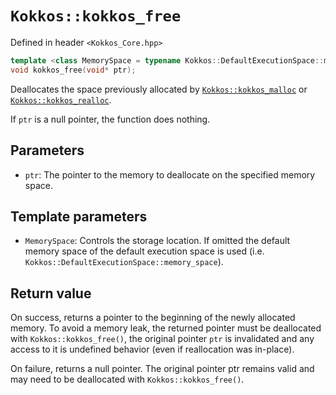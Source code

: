 # `Kokkos::kokkos_free`

Defined in header `<Kokkos_Core.hpp>`

```c++
template <class MemorySpace = typename Kokkos::DefaultExecutionSpace::memory_space>
void kokkos_free(void* ptr);
```

Deallocates the space previously allocated by [`Kokkos::kokkos_malloc`](Kokkos%3A%3Akokkos_malloc) or [`Kokkos::kokkos_realloc`](Kokkos%3A%3Akokkos_realloc).

If `ptr` is a null pointer, the function does nothing.

## Parameters

* `ptr`: The pointer to the memory to deallocate on the specified memory space.

## Template parameters

* `MemorySpace`:  Controls the storage location. If omitted the default memory space of the default execution space is used (i.e. `Kokkos::DefaultExecutionSpace::memory_space`).

## Return value

On success, returns a pointer to the beginning of the newly allocated memory. To avoid a memory leak, the returned pointer must be deallocated with `Kokkos::kokkos_free()`, the original pointer `ptr` is invalidated and any access to it is undefined behavior (even if reallocation was in-place).

On failure, returns a null pointer. The original pointer ptr remains valid and may need to be deallocated with `Kokkos::kokkos_free()`.
